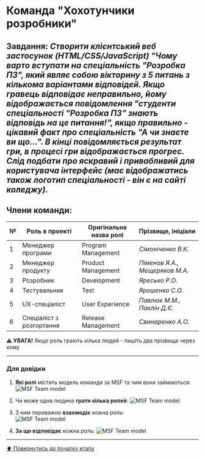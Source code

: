 # Команда "**Хохотунчики розробники**"

## Завдання: *Створити клієнтський веб застосунок (HTML/CSS/JavaScript) "Чому варто вступати на спеціальність "Розробка ПЗ", який являє собою вікторину з 5 питань з кількома варіантами відповідей. Якщо гравець відповідає неправильно, йому відображається повідомлення "студенти спеціальності "Розробка ПЗ" знають відповідь на це питання!", якщо правильно - цікавий факт про спеціальність "А чи знаєте ви що...". В кінці повідомляється результат гри, в процесі гри відображається прогрес. Слід подбати про яскравий і привабливий для користувача інтерфейс (має відображатись також логотип спеціальності - він є на сайті коледжу).*

## Члени команди:

|№  | Роль в проекті            | Оригінальна назва ролі    | Прізвище, ініціали         |
|---|---------------------------|---------------------------|---------------------------|
| 1 | Менеджер програми         | Program Management        | *Сімоніченко В.К.*      |
| 2 | Менеджер продукту         | Product Management        | *Піменов Я.А., Мещеряков М.А.*        |
| 3 | Розробник                 | Development               | *Яресько Р.О.*        |
| 4 | Тестувальник              | Test                      | *Ярошенко С.О.*        |
| 5 | UX-спеціаліст             | User Experience           | *Павлюк М.М., Паклін Д.Є.*        |
| 6 | Спеціаліст з розгортання  | Release Management        | *Свинаренко А.О.*        |

:warning: **УВАГА!** Якщо роль грають кілька людей - пишіть два прізвища через кому

---
### Для довідки
1. **Які ролі** містить модель команди за MSF та чим вони займаються:
![MSF Team model](/docs/images/resources/MSF%20team%20model.jpg)

2. Чи може одна людина **грати кілька ролей**:
![MSF Team model](/docs/images/resources/MSF%20roles%20combinations.png)

1. З ким переважно **взаємодіє** кожна роль:<br>
![MSF Team model](/docs/images/resources/MSF%20roles%20focus.gif)

1. **За що відповідає** кожна роль:
![MSF Team model](/docs/images/resources/MSF%20roles%20responsibilities.png)

---
[:arrow_up: Повернутись до початку етапу](/docs/1.Envisioning/README.md)
